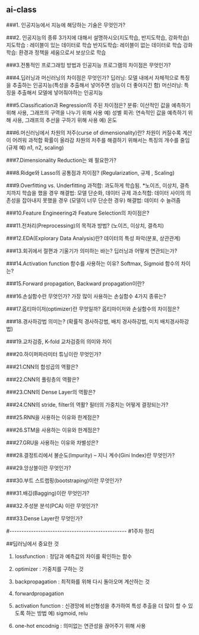## ai-class

###1. 인공지능에서 지능에 해당하는 기술은 무엇인가?

###2. 인공지능의 종류 3가지에 대해서 설명하시오(지도학습, 반지도학습, 강화학습)
지도학습 : 레이블이 있는 데이터로 학습
반지도학습: 레이블이 없는 데이터로 학습
강화학습: 환경과 정책을 세움으로서 보상으로 학습

###3.전통적인 프로그래밍 방법과 인공지능 프로그램의 차이점은 무엇인가?

###4.딥러닝과 머신러닝의 차이점은 무엇인가?
딥러닝: 모델 내에서 자체적으로 특징을 추출하는 인공지능(특성을 추출해서 넣어주면 성능이 더 좋아지긴 함)
머신러닝: 특징을 추출해서 모델에 넣어줘야하는 인공지능

###5.Classification과 Regression의 주된 차이점은?
분류: 이산적인 값을 예측하기 위해 사용, 그래프의 구역을 나누기 위해 사용 예) 성별
회귀: 연속적인 값을 예측하기 위해 사용, 그래프의 추선을 구하기 위해 사용 예) 온도

###6.머신러닝에서 차원의 저주(curse of dimensionality)란?
차원이 커질수록 계산이 어려워 과적합 확률이 올라감 
차원의 저주를 해결하기 위해서는 특징의 개수를 줄임(규제 예) n1, n2, scaling)

###7.Dimensionality Reduction는 왜 필요한가?

###8.Ridge와 Lasso의 공통점과 차이점? (Regularization, 규제 , Scaling)

###9.Overfitting vs. Underfitting
과적합: 과도하게 학습됨. *노이즈, 이상치, 결측치까지 학습을 했을 경우
  해결법: 모델 단순화, 데이터 규제
과소적합: 데이터 사이의 의존성을 잡아내지 못했을 경우 (모델이 너무 단순한 경우) 
  해결법: 데이터 수 늘려줌
  
###10.Feature Engineering과 Feature Selection의 차이점은?

###11.전처리(Preprocessing)의 목적과 방법? (노이즈, 이상치, 결측치)

###12.EDA(Explorary Data Analysis)란? 데이터의 특성 파악(분포, 상관관계)

###13.회귀에서 절편과 기울기가 의미하는 바는? 딥러닝과 어떻게 연관되는가?

###14.Activation function 함수를 사용하는 이유? Softmax, Sigmoid 함수의 차이는?

###15.Forward propagation, Backward propagation이란?

###16.손실함수란 무엇인가? 가장 많이 사용하는 손실함수 4가지 종류는?

###17.옵티마이저(optimizer)란 무엇일까? 옵티마이저와 손실함수의 차이점은?

###18.경사하강법 의미는? (확률적 경사하강법, 배치 경사하강법, 미치 배치경사하강법)

###19.교차검증, K-fold 교차검증의 의미와 차이

###20.하이퍼파라미터 튜닝이란 무엇인가?

###21.CNN의 합성곱의 역활은?

###22.CNN의 풀링층의 역활은?

###23.CNN의 Dense Layer의 역활은?

###24.CNN의 stride, filter의 역활? 필터의 가중치는 어떻게 결정되는가?

###25.RNN을 사용하는 이유와 한계점은?

###26.STM을 사용하는 이유와 한계점은?

###27.GRU을 사용하는 이유와 차별성은?

###28.결정트리에서 불순도(Impurity) – 지니 계수(Gini Index)란 무엇인가?

###29.앙상블이란 무엇인가?

###30.부트 스트랩핑(bootstraping)이란 무엇인가?

###31.배깅(Bagging)이란 무엇인가?

###32.주성분 분석(PCA) 이란 무엇인가?

###33.Dense Layer란 무엇인가?

#-------------------------------------------------
#1주차 정리

##딥러닝에서 중요한 것

1. lossfunction : 정답과 예측값의 차이를 확인하는 함수
2. optimizer : 가중치를 구하는 것
3. backpropagation : 최적화를 위해 다시 돌아오며 계산하는 것
4. forwardpropagation
5. activation function : 신경망에 비선형성을 추가하여 특성 추출을 더 많이 할 수 있도록 하는 방법 예) sigmoid, relu

7. one-hot encodnig : 의미없는 연관성을 끊어주기 위해 사용
